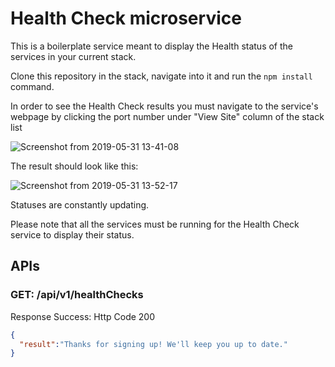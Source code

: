 Health Check microservice
===

This is a boilerplate service meant to display the Health status of the services in your current stack.

Clone this repository in the stack, navigate into it and run the `npm install` command.

In order to see the Health Check results you must navigate to the service's webpage by clicking the port number under "View Site" column of the stack list 

![Screenshot from 2019-05-31 13-41-08](https://user-images.githubusercontent.com/20372024/58697308-6a250200-83aa-11e9-8c62-db6043b514f3.png)

The result should look like this:   

![Screenshot from 2019-05-31 13-52-17](https://user-images.githubusercontent.com/20372024/58697966-634abf00-83ab-11e9-9c94-8a02a5c025d5.png)

Statuses are constantly updating.

Please note that all the services must be running for the Health Check service to display their status.


APIs
---

### GET: /api/v1/healthChecks

Response Success:
Http Code 200
```json
{
  "result":"Thanks for signing up! We'll keep you up to date."
}
```
